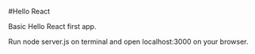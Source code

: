 #Hello React

Basic Hello React first app.

Run node server.js on terminal and open localhost:3000 on your browser.
